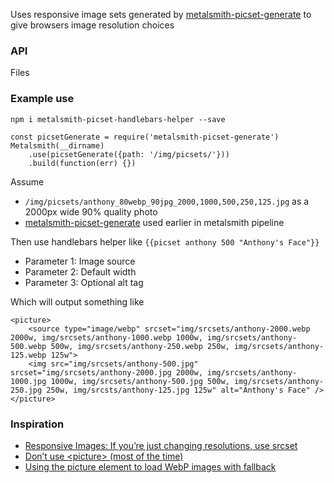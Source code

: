 Uses responsive image sets generated by [metalsmith-picset-generate](https://github.com/AnthonyAstige/metalsmith-picset-generate) to give browsers image resolution choices

### API

Files

### Example use

`npm i metalsmith-picset-handlebars-helper --save`

```
const picsetGenerate = require('metalsmith-picset-generate')
Metalsmith(__dirname)
	.use(picsetGenerate({path: '/img/picsets/'}))
	.build(function(err) {})
```

Assume
 * `/img/picsets/anthony_80webp_90jpg_2000,1000,500,250,125.jpg` as a 2000px wide 90% quality photo
 * [metalsmith-picset-generate](https://github.com/AnthonyAstige/metalsmith-picset-generate) used earlier in metalsmith pipeline

Then use handlebars helper like `{{picset anthony 500 "Anthony's Face"}}`

 * Parameter 1: Image source
 * Parameter 2: Default width
 * Parameter 3: Optional alt tag

Which will output something like

```
<picture>
	<source type="image/webp" srcset="img/srcsets/anthony-2000.webp 2000w, img/srcsets/anthony-1000.webp 1000w, img/srcsets/anthony-500.webp 500w, img/srcsets/anthony-250.webp 250w, img/srcsets/anthony-125.webp 125w">
	<img src="img/srcsets/anthony-500.jpg" srcset="img/srcsets/anthony-2000.jpg 2000w, img/srcsets/anthony-1000.jpg 1000w, img/srcsets/anthony-500.jpg 500w, img/srcsets/anthony-250.jpg 250w, img/srcsts/anthony-125.jpg 125w" alt="Anthony's Face" />
</picture>
```

### Inspiration

* [Responsive Images: If you’re just changing resolutions, use srcset](https://css-tricks.com/responsive-images-youre-just-changing-resolutions-use-srcset/)
* [Don’t use \<picture\> (most of the time)](https://cloudfour.com/thinks/dont-use-picture-most-of-the-time/)
* [Using the picture element to load WebP images with fallback](https://walterebert.com/blog/using-the-picture-element-to-load-webp-images-with-fallback/)

